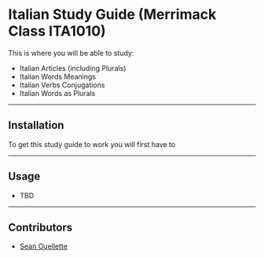 # Italian Study Guide (Merrimack Class ITA1010)
This is where you will be able to study:
- Italian Articles (including Plurals)
- Italian Words Meanings
- Italian Verbs Conjugations
- Italian Words as Plurals

---
## Installation
To get this study guide to work you will first have to

___
## Usage
- TBD
___

## Contributors

- [Sean Ouellette](https://github.com/SOuellette22)
